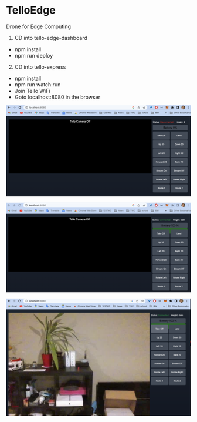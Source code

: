 # TelloEdge

Drone for Edge Computing

1. CD into tello-edge-dashboard

- npm install
- npm run deploy

2. CD into tello-express

- npm install
- npm run watch:run
- Join Tello WiFi
- Goto localhost:8080 in the browser

![Alt text](image1.png?raw=true "No connection")

![Alt text](image2.png?raw=true "Connected")

![Alt text](image3.png?raw=true "Take off with streaming video")
